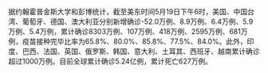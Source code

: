 据约翰霍普金斯大学和彭博统计，截至美东时间5月19日下午6时，美国、中国台湾、葡萄牙、德国、澳大利亚分别新增确诊-52.0万例、8.9万例、6.4万例、5.9万例、5.4万例，累计确诊8303万例、107万例、418万例、2595万例、681万例，疫苗接种完毕比率为65.8%、80.0%、85.8%、77.5%、84.0%。此外，印度、巴西、法国、英国、俄罗斯、韩国、意大利、土耳其、西班牙、越南累计确诊超过1000万例。目前全球累计确诊5.24亿例，累计死亡627万例。